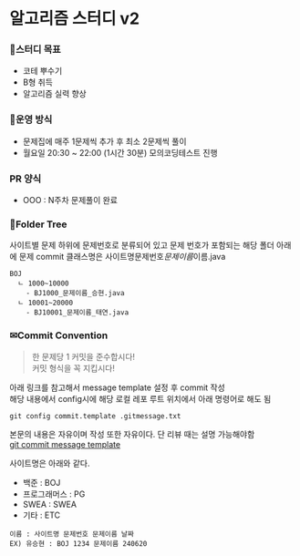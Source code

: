 # 알고리즘 스터디 v2

### 🎯스터디 목표

- 코테 뿌수기
- B형 취득
- 알고리즘 실력 향상

### 📕운영 방식

- 문제집에 매주 1문제씩 추가 후 최소 2문제씩 풀이
- 월요일 20:30 ~ 22:00 (1시간 30분) 모의코딩테스트 진행

### PR 양식

- OOO : N주차 문제풀이 완료

### 📁Folder Tree

사이트별 문제 하위에 문제번호로 분류되어 있고
문제 번호가 포함되는 해당 폴더 아래에 문제 commit
클래스명은 사이트명문제번호*문제이름*이름.java

```
BOJ
  ㄴ 1000~10000
    - BJ1000_문제이름_승현.java
  ㄴ 10001~20000
    - BJ10001_문제이름_태연.java
```

### ✉Commit Convention

> 한 문제당 1 커밋을 준수합시다!<br>
> 커밋 형식을 꼭 지킵시다!

아래 링크를 참고해서 message template 설정 후 commit 작성  
해당 내용에서 config시에 해당 로컬 레포 루트 위치에서 아래 명령어로 해도 됨

```
git config commit.template .gitmessage.txt
```

본문의 내용은 자유이며 작성 또한 자유이다. 단 리뷰 때는 설명 가능해야함  
[git commit message template](https://velog.io/@bky373/Git-%EC%BB%A4%EB%B0%8B-%EB%A9%94%EC%8B%9C%EC%A7%80-%ED%85%9C%ED%94%8C%EB%A6%BF)

사이트명은 아래와 같다.

- 백준 : BOJ
- 프로그래머스 : PG
- SWEA : SWEA
- 기타 : ETC

```
이름 : 사이트명 문제번호 문제이름 날짜
EX) 유승현 : BOJ 1234 문제이름 240620
```
